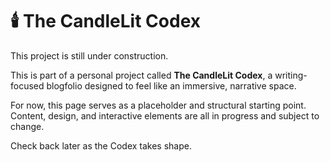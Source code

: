 # 🕯️ The CandleLit Codex

This project is still under construction.

This is part of a personal project called **The CandleLit Codex**, a writing-focused blogfolio designed to feel like an immersive, narrative space.

For now, this page serves as a placeholder and structural starting point. Content, design, and interactive elements are all in progress and subject to change.

Check back later as the Codex takes shape.